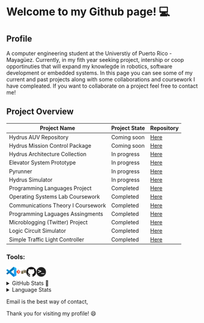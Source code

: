 # Welcome to my Github page! 💻

## Profile

A computer engineering student at the Universtiy of Puerto Rico - Mayagüez. Currently, in my fith year seeking project, intership or coop opportinuties that will expand my knowlegde in robotics, software development or embedded systems. In this page you can see some of my current and past projects along with some collaborations and coursework I have compleated. 
If you want to collaborate on a project feel free to contact me!

## Project Overview

Project Name | Project State | Repository
------------ | ------------- | -------------
Hydrus AUV Repository | Coming soon | [Here](https://github.com/Rumarino-Team/Hydrus)
Hydrus Mission Control Package | Coming soon | [Here](https://github.com/Rumarino-Team/mision_control_pkg)
Hydrus Architecture Collection | In progress | [Here](https://github.com/Rumarino-Team/Architectures)
Elevator System Prototype | In progress | [Here](https://github.com/aquino35/elevator_system_prototype)
Pyrunner | In progress | [Here](https://github.com/YousefSalaman/pyrunner)
Hydrus Simulator | In progress | [Here](https://github.com/aquino35/hydrus_simulator)
Programming Languages Project | Completed | [Here](https://github.com/XV1R/guardML)
Operating Systems Lab Coursework |Completed | [Here](https://github.com/aquino35/OS-Labs)
Communications Theory I Coursework | Completed | [Here](https://github.com/aquino35/teocom_coursework)
Programming Laguages Assingments | Completed | [Here](https://github.com/aquino35/pl_assignments)
Microblogging (Twitter) Project | Completed | [Here](https://github.com/aquino35/microblogging-project)
Logic Circuit Simulator | Completed | [Here](https://github.com/aquino35/Logic_Circuit_Simulator)
Simple Traffic Light Controller | Completed | [Here](https://github.com/aquino35/traffic_light_controller)

### Tools:

<img align="left" alt="Visual Studio Code" width="26px" src="https://raw.githubusercontent.com/github/explore/80688e429a7d4ef2fca1e82350fe8e3517d3494d/topics/visual-studio-code/visual-studio-code.png" />
<img align="left" alt="Git" width="26px" src="https://raw.githubusercontent.com/github/explore/80688e429a7d4ef2fca1e82350fe8e3517d3494d/topics/git/git.png" />
<img align="left" alt="GitHub" width="26px" src="https://raw.githubusercontent.com/github/explore/78df643247d429f6cc873026c0622819ad797942/topics/github/github.png" />
<img align="left" alt="Terminal" width="26px" src="https://raw.githubusercontent.com/github/explore/80688e429a7d4ef2fca1e82350fe8e3517d3494d/topics/terminal/terminal.png" />
<br />
<br />

<details>
  <summary> GitHub Stats 🙂</summary>
  
<!--START_SECTION:activity-->
![Osvaldo's GitHub stats](https://github-readme-stats.vercel.app/api?username=aquino35&show_icons=true)
<!--END_SECTION:activity-->
</details>

<details>
  <summary> Language Stats</summary>
  
<!--START_SECTION:activity-->
[![Top Langs](https://github-readme-stats.vercel.app/api/top-langs/?username=aquino35)](https://github.com/aquino35/github-readme-stats)
<!--END_SECTION:activity-->
</details>

Email is the best way of contact,

Thank you for visiting my profile! 😄
<!--
**aquino35/aquino35** is a ✨ _special_ ✨ repository because its `README.md` (this file) appears on your GitHub profile.

Here are some ideas to get you started:

- 🔭 I’m currently working on ...
- 🌱 I’m currently learning ...
- 👯 I’m looking to collaborate on ...
- 🤔 I’m looking for help with ...
- 💬 Ask me about ...
- 📫 How to reach me: ...
- 😄 Pronouns: ...
- ⚡ Fun fact: ...
-->
